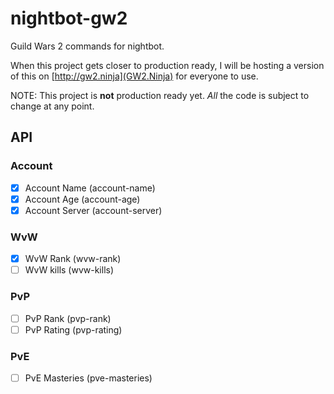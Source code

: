 # nightbot-gw2
Guild Wars 2 commands for nightbot.

When this project gets closer to production ready, I will be hosting a version of this on [http://gw2.ninja](GW2.Ninja) for everyone to use.

NOTE: This project is **not** production ready yet. *All* the code is subject to change at any point. 

## API

### Account

- [x] Account Name (account-name)
- [x] Account Age (account-age)
- [x] Account Server (account-server)

### WvW
- [x] WvW Rank (wvw-rank)
- [ ] WvW kills (wvw-kills)

### PvP
- [ ] PvP Rank (pvp-rank)
- [ ] PvP Rating (pvp-rating)

### PvE
- [ ] PvE Masteries (pve-masteries)